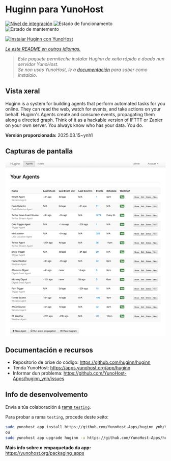 <!--
NOTA: Este README foi creado automáticamente por <https://github.com/YunoHost/apps/tree/master/tools/readme_generator>
NON debe editarse manualmente.
-->

# Huginn para YunoHost

[![Nivel de integración](https://apps.yunohost.org/badge/integration/huginn)](https://ci-apps.yunohost.org/ci/apps/huginn/)
![Estado de funcionamento](https://apps.yunohost.org/badge/state/huginn)
![Estado de mantemento](https://apps.yunohost.org/badge/maintained/huginn)

[![Instalar Huginn con YunoHost](https://install-app.yunohost.org/install-with-yunohost.svg)](https://install-app.yunohost.org/?app=huginn)

*[Le este README en outros idiomas.](./ALL_README.md)*

> *Este paquete permíteche instalar Huginn de xeito rápido e doado nun servidor YunoHost.*  
> *Se non usas YunoHost, le a [documentación](https://yunohost.org/install) para saber como instalalo.*

## Vista xeral

Huginn is a system for building agents that perform automated tasks for you online. They can read the web, watch for events, and take actions on your behalf. Huginn's Agents create and consume events, propagating them along a directed graph. Think of it as a hackable version of IFTTT or Zapier on your own server. You always know who has your data. You do.

**Versión proporcionada:** 2025.03.15~ynh1

## Capturas de pantalla

![Captura de pantalla de Huginn](./doc/screenshots/your-agents.png)

## Documentación e recursos

- Repositorio de orixe do código: <https://github.com/huginn/huginn>
- Tenda YunoHost: <https://apps.yunohost.org/app/huginn>
- Informar dun problema: <https://github.com/YunoHost-Apps/huginn_ynh/issues>

## Info de desenvolvemento

Envía a túa colaboración á [rama `testing`](https://github.com/YunoHost-Apps/huginn_ynh/tree/testing).

Para probar a rama `testing`, procede deste xeito:

```bash
sudo yunohost app install https://github.com/YunoHost-Apps/huginn_ynh/tree/testing --debug
ou
sudo yunohost app upgrade huginn -u https://github.com/YunoHost-Apps/huginn_ynh/tree/testing --debug
```

**Máis info sobre o empaquetado da app:** <https://yunohost.org/packaging_apps>
